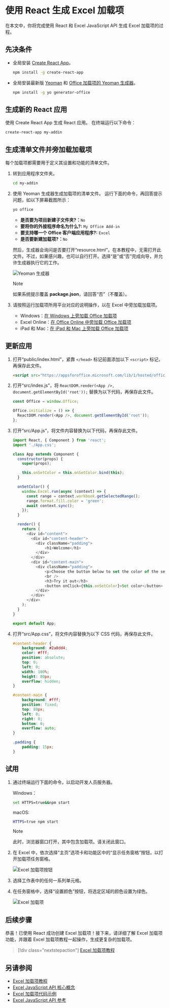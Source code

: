 # <a name="build-an-excel-add-in-using-react"></a>使用 React 生成 Excel 加载项

在本文中，你将完成使用 React 和 Excel JavaScript API 生成 Excel 加载项的过程。

## <a name="prerequisites"></a>先决条件

- 全局安装 [Create React App](https://github.com/facebookincubator/create-react-app)。

    ```bash
    npm install -g create-react-app
    ```

- 全局安装最新版 [Yeoman](https://github.com/yeoman/yo) 和 [Office 加载项的 Yeoman 生成器](https://github.com/OfficeDev/generator-office)。

    ```bash
    npm install -g yo generator-office
    ```

## <a name="generate-a-new-react-app"></a>生成新的 React 应用

使用 Create React App 生成 React 应用。 在终端运行以下命令：

```bash
create-react-app my-addin
```

## <a name="generate-the-manifest-file-and-sideload-the-add-in"></a>生成清单文件并旁加载加载项

每个加载项都需要用于定义其设置和功能的清单文件。

1. 转到应用程序文件夹。

    ```bash
    cd my-addin
    ```

2. 使用 Yeoman 生成器生成加载项的清单文件。 运行下面的命令，再回答提示问题，如以下屏幕截图所示：

    ```bash
    yo office
    ```

    - **是否要为项目新建子文件夹?：**`No`
    - **要将你的外接程序命名为什么?:** `My Office Add-in`
    - **要支持哪一个 Office 客户端应用程序?:** `Excel`
    - **是否要新建加载项?：**`No`

    然后，生成器会询问是否要打开“resource.html”。在本教程中，无需打开此文件。不过，如果感兴趣，也可以自行打开。选择“是”或“否”完成向导，并允许生成器执行它的工作。

    ![Yeoman 生成器](../images/yo-office.png)
    
    > [!NOTE]
    > 如果系统提示覆盖 **package.json**，请回答“否”（不覆盖）。

3. 请按照运行加载项所用平台对应的说明操作，以在 Excel 中旁加载加载项。

    - Windows：[在 Windows 上旁加载 Office 加载项](../testing/create-a-network-shared-folder-catalog-for-task-pane-and-content-add-ins.md)
    - Excel Online：[在 Office Online 中旁加载 Office 加载项](../testing/sideload-office-add-ins-for-testing.md#sideload-an-office-add-in-on-office-online)
    - iPad 和 Mac：[在 iPad 和 Mac 上旁加载 Office 加载项](../testing/sideload-an-office-add-in-on-ipad-and-mac.md)

## <a name="update-the-app"></a>更新应用

1. 打开“public/index.html”，紧靠 `</head>` 标记前面添加以下 `<script>` 标记，再保存此文件。

    ```html
    <script src="https://appsforoffice.microsoft.com/lib/1/hosted/office.js"></script>
    ```

2. 打开“src/index.js”，将 `ReactDOM.render(<App />, document.getElementById('root'));` 替换为以下代码，再保存此文件。 

    ```typescript
    const Office = window.Office;
    
    Office.initialize = () => {
      ReactDOM.render(<App />, document.getElementById('root'));
    };
    ```

3. 打开“src/App.js”，将文件内容替换为以下代码，再保存此文件。 

    ```js
    import React, { Component } from 'react';
    import './App.css';

    class App extends Component {
      constructor(props) {
        super(props);

        this.onSetColor = this.onSetColor.bind(this);
      }

      onSetColor() {
        window.Excel.run(async (context) => {
          const range = context.workbook.getSelectedRange();
          range.format.fill.color = 'green';
          await context.sync();
        });
      }

      render() {
        return (
          <div id="content">
            <div id="content-header">
              <div className="padding">
                  <h1>Welcome</h1>
              </div>
            </div>
            <div id="content-main">
              <div className="padding">
                  <p>Choose the button below to set the color of the selected range to green.</p>
                  <br />
                  <h3>Try it out</h3>
                  <button onClick={this.onSetColor}>Set color</button>
              </div>
            </div>
          </div>
        );
      }
    }

    export default App;
    ```

4. 打开“src/App.css”，将文件内容替换为以下 CSS 代码，再保存此文件。 

    ```css
    #content-header {
        background: #2a8dd4;
        color: #fff;
        position: absolute;
        top: 0;
        left: 0;
        width: 100%;
        height: 80px; 
        overflow: hidden;
    }

    #content-main {
        background: #fff;
        position: fixed;
        top: 80px;
        left: 0;
        right: 0;
        bottom: 0;
        overflow: auto; 
    }

    .padding {
        padding: 15px;
    }
    ```

## <a name="try-it-out"></a>试用

1. 通过终端运行下面的命令，以启动开发人员服务器。

    Windows：
    ```bash
    set HTTPS=true&&npm start
    ```

    macOS:
    ```bash
    HTTPS=true npm start
    ```

   > [!NOTE]
   > 此时，浏览器窗口打开，其中包含加载项。请关闭此窗口。

2. 在 Excel 中，依次选择“主页”选项卡和功能区中的“显示任务窗格”按钮，以打开加载项任务窗格。

    ![Excel 加载项按钮](../images/excel-quickstart-addin-2b.png)

3. 选择工作表中的任何一系列单元格。

4. 在任务窗格中，选择“设置颜色”按钮，将选定区域的颜色设置为绿色。

    ![Excel 加载项](../images/excel-quickstart-addin-2c.png)

## <a name="next-steps"></a>后续步骤

恭喜！已使用 React 成功创建 Excel 加载项！接下来，请详细了解 Excel 加载项功能，并跟着 Excel 加载项教程一起操作，生成更复杂的加载项。

> [!div class="nextstepaction"]
> [Excel 加载项教程](../tutorials/excel-tutorial-create-table.md)

## <a name="see-also"></a>另请参阅

* [Excel 加载项教程](../tutorials/excel-tutorial-create-table.md)
* [Excel JavaScript API 核心概念](../excel/excel-add-ins-core-concepts.md)
* [Excel 加载项代码示例](http://dev.office.com/code-samples#?filters=excel,office%20add-ins)
* [Excel JavaScript API 参考](https://dev.office.com/reference/add-ins/excel/excel-add-ins-reference-overview)
